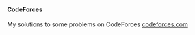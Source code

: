 #### CodeForces
My solutions to some problems on CodeForces [codeforces.com](http://codeforces.com)
